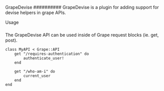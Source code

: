 GrapeDevise
##########
GrapeDevise is a plugin for adding support for devise helpers in grape APIs.

Usage
#####

The GrapeDevise API can be used inside of Grape request blocks (ie. get, post).

```
class MyAPI < Grape::API
    get "/requires-authentication" do
        authenticate_user!
    end
    
    get "/who-am-i" do
        current_user
    end
end

```
